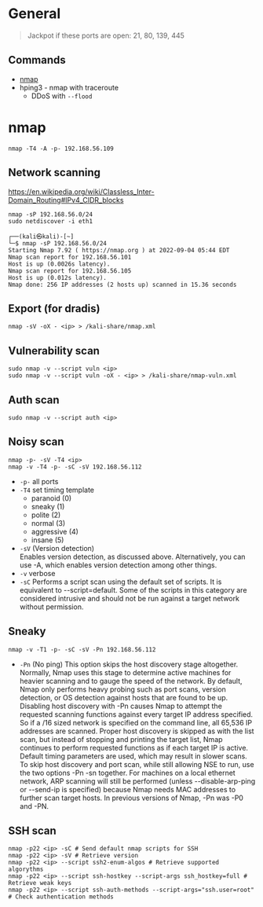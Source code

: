 ﻿# General

> Jackpot if these ports are open: 21, 80, 139, 445

## Commands
- [nmap](#nmap)
- hping3 - nmap with traceroute
  - DDoS with `--flood`

# nmap

    nmap -T4 -A -p- 192.168.56.109


## Network scanning

https://en.wikipedia.org/wiki/Classless_Inter-Domain_Routing#IPv4_CIDR_blocks

    nmap -sP 192.168.56.0/24
    sudo netdiscover -i eth1
<!---->
    ┌──(kali㉿kali)-[~]
    └─$ nmap -sP 192.168.56.0/24
    Starting Nmap 7.92 ( https://nmap.org ) at 2022-09-04 05:44 EDT
    Nmap scan report for 192.168.56.101
    Host is up (0.0026s latency).
    Nmap scan report for 192.168.56.105
    Host is up (0.012s latency).
    Nmap done: 256 IP addresses (2 hosts up) scanned in 15.36 seconds


## Export (for dradis)

    nmap -sV -oX - <ip> > /kali-share/nmap.xml

## Vulnerability scan

    sudo nmap -v --script vuln <ip>
    sudo nmap -v --script vuln -oX - <ip> > /kali-share/nmap-vuln.xml

## Auth scan

    sudo nmap -v --script auth <ip>

## Noisy scan

    nmap -p- -sV -T4 <ip>
    nmap -v -T4 -p- -sC -sV 192.168.56.112

- `-p-` all ports
- `-T4` set timing template
    - paranoid (0)
    - sneaky (1)
    - polite (2)
    - normal (3)
    - aggressive (4)
    - insane (5)
- `-sV` (Version detection)  
  Enables version detection, as discussed above. Alternatively, you can use -A, which enables version
  detection among other things.
- `-v` verbose
- `-sC`
  Performs a script scan using the default set of scripts. It is equivalent to --script=default. Some
  of the scripts in this category are considered intrusive and should not be run against a target
  network without permission.

## Sneaky

    nmap -v -T1 -p- -sC -sV -Pn 192.168.56.112

- `-Pn` (No ping)
  This option skips the host discovery stage altogether. Normally, Nmap uses this stage to determine active machines for heavier scanning and to gauge the speed of the network. By default, Nmap only performs heavy probing such as port scans, version detection, or OS detection against hosts that are found to be up. Disabling host discovery with -Pn causes Nmap to attempt the requested scanning functions against every target IP address specified. So if a /16 sized network is specified on the command line, all 65,536 IP addresses are scanned. Proper host discovery is skipped as with the list scan, but instead of stopping and printing the target list, Nmap continues to perform requested functions as if each target IP is active. Default timing parameters are used, which may result in slower scans. To skip host discovery and port scan, while still allowing NSE to run, use the two options -Pn -sn together.
  For machines on a local ethernet network, ARP scanning will still be performed (unless --disable-arp-ping or --send-ip is specified) because Nmap needs MAC addresses to further scan target hosts. In previous versions of Nmap, -Pn was -P0 and -PN.

## SSH scan

    nmap -p22 <ip> -sC # Send default nmap scripts for SSH
    nmap -p22 <ip> -sV # Retrieve version
    nmap -p22 <ip> --script ssh2-enum-algos # Retrieve supported algorythms
    nmap -p22 <ip> --script ssh-hostkey --script-args ssh_hostkey=full # Retrieve weak keys
    nmap -p22 <ip> --script ssh-auth-methods --script-args="ssh.user=root" # Check authentication methods